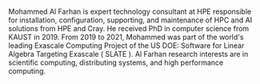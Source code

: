 Mohammed Al Farhan is expert technology consultant at HPE responsible for
installation, configuration, supporting, and maintenance of HPC and AI
solutions from HPE and Cray. He received PhD in computer science from KAUST
in 2019. From 2019 to 2021, Mohammed was part of the world's leading Exascale
Computing Project of the US DOE: Software for Linear Algebra Targeting Exascale
( SLATE ). Al Farhan research interests are in scientific computing, distributing
systems, and high performance computing.
